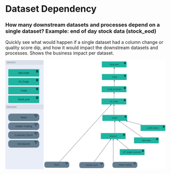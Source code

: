 # Dataset Dependency

### How many downstream datasets and processes depend on a single dataset?  Example: end of day stock data \(stock\_eod\)

Quickly see what would happen if a single dataset had a column change or quality score dip, and how it would impact the downstream datasets and processes.  Shows the business impact per dataset. 

![](../.gitbook/assets/owl-stock-eod-graph.png)


